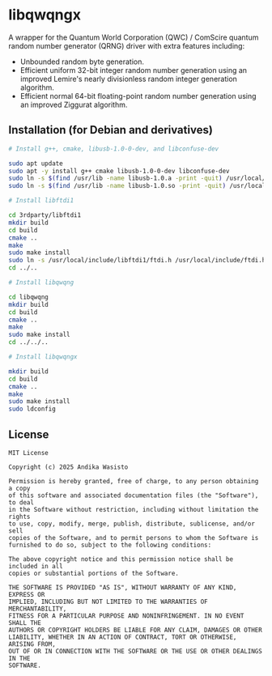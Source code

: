 libqwqngx
=========

A wrapper for the Quantum World Corporation (QWC) / ComScire quantum random
number generator (QRNG) driver with extra features including:

- Unbounded random byte generation.
- Efficient uniform 32-bit integer random number generation using an improved 
  Lemire's nearly divisionless random integer generation algorithm.
- Efficient normal 64-bit floating-point random number generation using an 
  improved Ziggurat algorithm.

Installation (for Debian and derivatives)
-----------------------------------------

```bash
# Install g++, cmake, libusb-1.0-0-dev, and libconfuse-dev

sudo apt update
sudo apt -y install g++ cmake libusb-1.0-0-dev libconfuse-dev
sudo ln -s $(find /usr/lib -name libusb-1.0.a -print -quit) /usr/local/lib/libusb-1.0.a
sudo ln -s $(find /usr/lib -name libusb-1.0.so -print -quit) /usr/local/lib/libusb-1.0.so

# Install libftdi1

cd 3rdparty/libftdi1
mkdir build
cd build
cmake ..
make
sudo make install
sudo ln -s /usr/local/include/libftdi1/ftdi.h /usr/local/include/ftdi.h
cd ../..

# Install libqwqng

cd libqwqng
mkdir build
cd build
cmake ..
make
sudo make install
cd ../../..

# Install libqwqngx

mkdir build
cd build
cmake ..
make
sudo make install
sudo ldconfig
```

License
-------

    MIT License

    Copyright (c) 2025 Andika Wasisto

    Permission is hereby granted, free of charge, to any person obtaining a copy
    of this software and associated documentation files (the "Software"), to deal
    in the Software without restriction, including without limitation the rights
    to use, copy, modify, merge, publish, distribute, sublicense, and/or sell
    copies of the Software, and to permit persons to whom the Software is
    furnished to do so, subject to the following conditions:

    The above copyright notice and this permission notice shall be included in all
    copies or substantial portions of the Software.

    THE SOFTWARE IS PROVIDED "AS IS", WITHOUT WARRANTY OF ANY KIND, EXPRESS OR
    IMPLIED, INCLUDING BUT NOT LIMITED TO THE WARRANTIES OF MERCHANTABILITY,
    FITNESS FOR A PARTICULAR PURPOSE AND NONINFRINGEMENT. IN NO EVENT SHALL THE
    AUTHORS OR COPYRIGHT HOLDERS BE LIABLE FOR ANY CLAIM, DAMAGES OR OTHER
    LIABILITY, WHETHER IN AN ACTION OF CONTRACT, TORT OR OTHERWISE, ARISING FROM,
    OUT OF OR IN CONNECTION WITH THE SOFTWARE OR THE USE OR OTHER DEALINGS IN THE
    SOFTWARE.